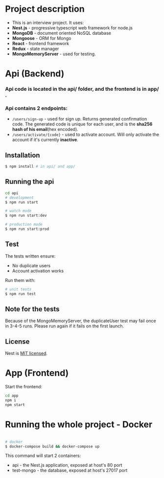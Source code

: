 # Project description

* This is an interview project. It uses:
* **Nest.js** - progressive typescript web framework for node.js
* **MongoDB** - document oriented NoSQL database
* **Mongoose** - ORM for Mongo
* **React** - frontend framework
* **Redux** - state manager
* **MongoMemoryServer** - used for testing.

# Api (Backend)
### Api code is located in the api/ folder, and the frontend is in app/ .
### Api contains 2 endpoints:
-  ```/users/sign-up``` - used for sign up. Returns generated confirmation code. The generated code is unique for each user, and is the **sha256 hash of his email**(hex encoded).
- ```/users/activate/{code}``` - used to activate account. Will only activate the account if it's currently **inactive**.

## Installation

```bash
$ npm install # in api/ and app/
```
## Running the api
```bash
cd api
# development
$ npm run start

# watch mode
$ npm run start:dev

# production mode
$ npm run start:prod

```
## Test
The tests written ensure:
- No duplicate users
- Account activation works

Run them with:
```bash
# unit tests
$ npm run test
```

## Note for the tests

Because of the MongoMemoryServer, the duplicateUser test may fail once in 3-4-5 runs. Please run again if it fails on the first launch.
## License

Nest is [MIT licensed](LICENSE).


# App (Frontend)
Start the frontend:
```bash
cd app
npm i
npm start
```

# Running the whole project - Docker

```bash

# docker
$ docker-compose build && docker-compose up

```

This command will start 2 containers:
- api - the Nest.js application, exposed at host's 80 port
- test-mongo - the database, exposed at host's 27017 port
